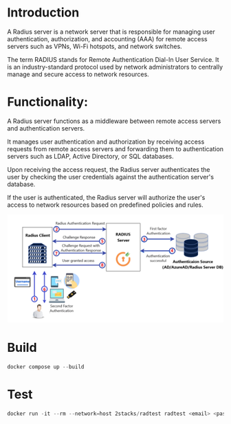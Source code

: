 # Introduction
A Radius server is a network server that is responsible for managing user authentication, authorization, and accounting (AAA) for remote access servers such as VPNs, Wi-Fi hotspots, and network switches. 

The term RADIUS stands for Remote Authentication Dial-In User Service. It is an industry-standard protocol used by network administrators to centrally manage and secure access to network resources.

# Functionality:

A Radius server functions as a middleware between remote access servers and authentication servers. 

It manages user authentication and authorization by receiving access requests from remote access servers and forwarding them to authentication servers such as LDAP, Active Directory, or SQL databases. 

Upon receiving the access request, the Radius server authenticates the user by checking the user credentials against the authentication server's database. 

If the user is authenticated, the Radius server will authorize the user's access to network resources based on predefined policies and rules.


![img](img/chart.png)


# Build

```powershell
docker compose up --build
```

# Test

```powershell
docker run -it --rm --network=host 2stacks/radtest radtest <email> <password> 127.0.0.1 0 secret
```